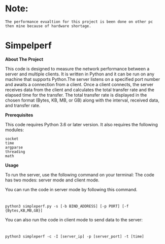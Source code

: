 # Note: 
	The performance evualtion for this project is been done on other pc then mine because of hardware shortage. 
# Simpelperf

**About The Project**

This code is designed to measure the network performance between a server and multiple clients. It is written in Python and it can be run on any machine that supports Python.The server listens on a specified port number and awaits a connection from a client. Once a client connects, the server receives data from the client and calculates the total transfer rate and the elapsed time for the transfer. The total transfer rate is displayed in the chosen format (Bytes, KB, MB, or GB) along with the interval, received data, and transfer rate.

**Prerequisites**

This code requires Python 3.6 or later version. It also requires the following modules:

    socket
    time
    argparse
    threading
    math


**Usage**

To run the server, use the following command on your terminal:
The code has two modes: server mode and client mode.

You can run the code in server mode by following this command. 
#
    python3 simpleperf.py -s [-b BIND_ADDRESS] [-p PORT] [-f {Bytes,KB,MB,GB}]

You can also run the code in client mode to send data to the server:
#
    python3 simpleperf -c -I [server_ip] -p [server_port] -t [time]

